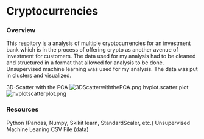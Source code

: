 # Cryptocurrencies
### Overview
This respitory is a analysis of multiple cryptocurrencies for an investment bank which is in the process of offering crypto as another avenue of investment for customers. The data used for my analysis had to be cleaned and structured in a format that allowed for analysis to be done. Unsupervised machine learning was used for my analysis. The data was put in clusters and visualized.

3D-Scatter with the PCA
![3DScatterwiththePCA.png]()
hvplot.scatter plot
![hvplotscatterplot.png]()

### Resources 
Python (Pandas, Numpy, Skikit learn, StandardScaler, etc.)
Unsupervised Machine Leaning
CSV File (data)
